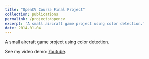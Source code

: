 ```yaml
---
title: "OpenCV Course Final Project"
collection: publications
permalink: /projects/opencv
excerpt: 'A small aircraft game project using color detection.'
date: 2014-01-04
---
```


A small aircraft game project using color detection.

See my video demo: [Youtube](https://www.youtube.com/watch?v=PCbdc9cC2Tw).